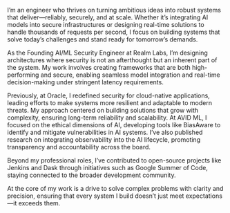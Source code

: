 I’m an engineer who thrives on turning ambitious ideas into robust systems that deliver—reliably, securely, and at scale. Whether it’s integrating AI models into secure infrastructures or designing real-time solutions to handle thousands of requests per second, I focus on building systems that solve today’s challenges and stand ready for tomorrow’s demands.

As the Founding AI/ML Security Engineer at Realm Labs, I’m designing architectures where security is not an afterthought but an inherent part of the system. My work involves creating frameworks that are both high-performing and secure, enabling seamless model integration and real-time decision-making under stringent latency requirements.

Previously, at Oracle, I redefined security for cloud-native applications, leading efforts to make systems more resilient and adaptable to modern threats. My approach centered on building solutions that grow with complexity, ensuring long-term reliability and scalability. At AVID ML, I focused on the ethical dimensions of AI, developing tools like BiasAware to identify and mitigate vulnerabilities in AI systems. I’ve also published research on integrating observability into the AI lifecycle, promoting transparency and accountability across the board.

Beyond my professional roles, I’ve contributed to open-source projects like Jenkins and Dask through initiatives such as Google Summer of Code, staying connected to the broader development community.

At the core of my work is a drive to solve complex problems with clarity and precision, ensuring that every system I build doesn’t just meet expectations—it exceeds them.

